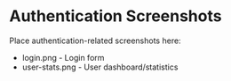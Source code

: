 # Authentication Screenshots

Place authentication-related screenshots here:
- login.png - Login form
- user-stats.png - User dashboard/statistics